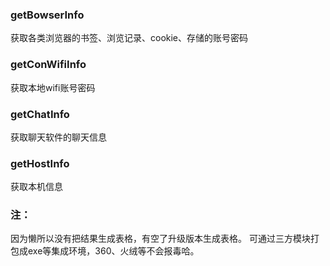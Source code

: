 ### getBowserInfo
获取各类浏览器的书签、浏览记录、cookie、存储的账号密码

### getConWifiInfo
获取本地wifi账号密码

### getChatInfo
获取聊天软件的聊天信息

### getHostInfo
获取本机信息

### 注：
因为懒所以没有把结果生成表格，有空了升级版本生成表格。
可通过三方模块打包成exe等集成环境，360、火绒等不会报毒哈。
